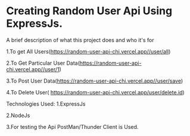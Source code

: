 # Creating Random User Api Using ExpressJs.

A brief description of what this project does and who it's for

1.To get All Users(https://random-user-api-chi.vercel.app//user/all) 

2.To Get Particular User Data(https://random-user-api-chi.vercel.app//user/1)

3.To Post User Data(https://random-user-api-chi.vercel.app//user/save)

4.To Delete User( https://random-user-api-chi.vercel.app/user/delete.id)

Technologies Used:
1.ExpressJs

2.NodeJs

3.For testing the Api PostMan/Thunder Client is Used.
